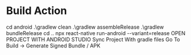 # Build Action

cd android
.\gradlew clean
.\gradlew assembleRelease
.\gradlew bundleRelease
cd ..
npx react-native run-android --variant=release
OPEN PROJECT WITH ANDROID STUDIO
Sync Project With gradle files
Go To Build -> Generate Signed Bundle / APK 